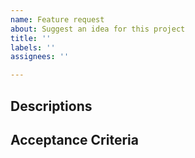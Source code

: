 ```yaml
---
name: Feature request
about: Suggest an idea for this project
title: ''
labels: ''
assignees: ''

---
```


## Descriptions

## Acceptance Criteria
